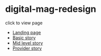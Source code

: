 # digital-mag-redesign
 
click to view page

<ul>
  <li><a href="./root-folder/landing-page/landing-page.html">Landing page</a></li>
  <li><a href="./root-folder/stories/basic-story/basic-story.html">Basic story</a></li>
  <li><a href="./root-folder/stories/mid-level/mid-level-story.html">Mid level story</a></li>
  <li><a href="./root-folder/stories/basic-story/protection/provider_protection.html">Provider story</a></li>
</ul>